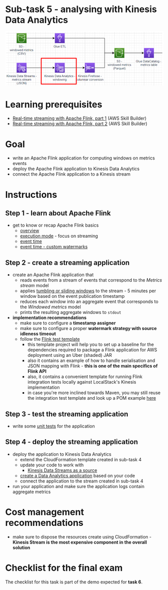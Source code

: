# Sub-task 5 - analysing with Kinesis Data Analytics

![](../materials/diagrams/task5-focus.png)

# Learning prerequisites
* [Real-time streaming with Apache Flink, part 1](https://explore.skillbuilder.aws/learn/course/internal/view/elearning/16031/aws-partnercast-session-1-real-time-streaming-with-apache-flink-advanced-technical-advanced-level-300-technical) (AWS Skill Builder)
* [Real-time streaming with Apache Flink, part 2](https://explore.skillbuilder.aws/learn/course/internal/view/elearning/16036/aws-partnercast-session-2-real-time-streaming-with-apache-flink-technical-advanced-level-300-technical) (AWS Skill Builder)

# Goal
* write an Apache Flink application for computing windows on metrics events
* deploy the Apache Flink application to Kinesis Data Analytics
* connect the Apache Flink application to a Kinesis stream

# Instructions

## Step 1 - learn about Apache Flink
* get to know or recap Apache Flink basics
    * [overview](https://nightlies.apache.org/flink/flink-docs-release-1.14/docs/dev/datastream/overview/)
    * [execution mode](https://nightlies.apache.org/flink/flink-docs-release-1.14/docs/dev/datastream/execution_mode/) - focus on streaming
    * [event time](https://nightlies.apache.org/flink/flink-docs-release-1.14/docs/concepts/time/)
    * [event time - custom watermarks](https://nightlies.apache.org/flink/flink-docs-release-1.14/docs/dev/datastream/event-time/generating_watermarks/)

## Step 2 - create a streaming application
* create an Apache Flink application that
    * reads events from a stream of events that correspond to the _Metrics stream_ model
    * applies [tumbling or sliding windows](https://nightlies.apache.org/flink/flink-docs-release-1.14/docs/dev/datastream/operators/windows/#tumbling-windows) to the stream - 5 minutes per window based on the event publication timestamp
    * reduces each window into an aggregate event that corresponds to the _Windowed metrics_ model
    * prints the resulting aggregate windows to `stdout`
* **implementation recommendations**
  * make sure to configure a **timestamp assigner**
  * make sure to configure a proper **watermark strategy with source idleness timeout**
  * follow the [Flink test template](../materials/flink-test-template/README.MD)
    * this template project will help you to set up a baseline for the dependencies required to package a Flink application for AWS deployment using an Uber (shaded) JAR
    * also it contains an example of how to handle serialisation and JSON mapping with Flink - **this is one of the main specifics of Flink API**
    * also, it contains a convenient template for running Flink integration tests locally against LocalStack's Kinesis implementation
    * in case you're more inclined towards Maven, you may still reuse the integration test template and look up a POM example [here](https://github.com/aws-samples/amazon-managed-service-for-apache-flink-examples/blob/main/java/KinesisConnectors/pom.xml)

## Step 3 - test the streaming application
* write some [unit tests](https://nightlies.apache.org/flink/flink-docs-release-1.14/docs/dev/datastream/testing/) for the application

## Step 4 - deploy the streaming application
* deploy the application to Kinesis Data Analytics
    * extend the CloudFormation template created in sub-task 4
    * update your code to work with
        * [Kinesis Data Streams as a source](https://docs.aws.amazon.com/kinesisanalytics/latest/java/how-sources.html#input-streams)
    * [create a Data Analytics application](https://docs.aws.amazon.com/kinesisanalytics/latest/java/how-creating-apps.html) based on your code
    * connect the application to the stream created in sub-task 4
* run your application and make sure the application logs contain aggregate metrics

# Cost management recommendations
* make sure to dispose the resources create using CloudFormation - **Kinesis Stream is the most expensive component in the overall solution**

# Checklist for the final exam

The checklist for this task is part of the demo expected for **task 6**.